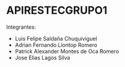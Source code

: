 # APIRESTECGRUPO1
Integrantes:
- Luis Felipe Saldaña Chuquiviguel
- Adrian Fernando Llontop Romero
- Patrick Alexander Montes de Oca Romero
- Jose Elias Lagos Silva
